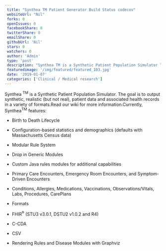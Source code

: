 ```yaml
--- 
 title: "Synthea TM Patient Generator Build Status codecov" 
 websiteUrl: "Nil" 
 forks: 0 
 openIssues: 0  
 facebookShare: 0  
 twitterShare: 0  
 emailShare: 0  
 githubUrl: 'Nil'
 stars: 0 
 watchers: 0 
 author: 'Admin' 
 type: 'post' 
 description: "Synthea TM is a Synthetic Patient Population Simulator The goal is to output synthetic realistic (but not real) patient data and associated health rec"
 featuredimage: '/img/featured/featured_103.jpg' 
 date: '2019-01-07'
 categories: ['Clinical / Medical research']
---
```

Synthea <sup>TM</sup> is a Synthetic Patient Population Simulator. The goal is to output synthetic, realistic (but not real), patient data and associated health records in a variety of formats.Read our wiki for more information.Currently, Synthea<sup>TM</sup> features:

- Birth to Death Lifecycle
- Configuration-based statistics and demographics (defaults with Massachusetts Census data)
- Modular Rule System
- Drop in Generic Modules
- Custom Java rules modules for additional capabilities

- Primary Care Encounters, Emergency Room Encounters, and Symptom-Driven Encounters
- Conditions, Allergies, Medications, Vaccinations, Observations/Vitals, Labs, Procedures, CarePlans
- Formats
- <span title="FHIR® is the registered trademark of HL7 and is used with the permission of HL7">FHIR<sup>®</sup></span> (STU3 v3.0.1, DSTU2 v1.0.2 and R4)
- C-CDA
- CSV

- Rendering Rules and Disease Modules with Graphviz